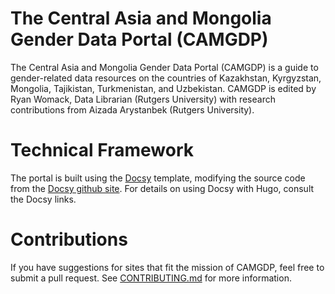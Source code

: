 # The Central Asia and Mongolia Gender Data Portal (CAMGDP)

The Central Asia and Mongolia Gender Data Portal (CAMGDP) is a guide to gender-related data resources on the countries of Kazakhstan, Kyrgyzstan, Mongolia, Tajikistan, Turkmenistan, and Uzbekistan.  CAMGDP is edited by Ryan Womack, Data Librarian (Rutgers University) with research contributions from Aizada Arystanbek (Rutgers University).  

# Technical Framework

The portal is built using the [Docsy](https://docsy.dev) template, modifying the source code from the [Docsy github site](https://github.com/google/docsy).  For details on using Docsy with Hugo, consult the Docsy links.

# Contributions

If you have suggestions for sites that fit the mission of CAMGDP, feel free to submit a pull request.  See [CONTRIBUTING.md](https://github.com/ryandata/camgdp_docsy/CONTRIBUTING.md) for more information.
